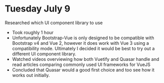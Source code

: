 # Tuesday July 9

Researched which UI component library to use
- Took roughly 1 hour
- Unfortunately Bootstrap-Vue is only designed to be compatible with Bootstrap v4 and Vue 2, however it does work with Vue 3 using a compatibility mode. Ultimately I decided it would be best to try out a different UI component library.  
- Watched videos overviewing how both Vuetify and Quasar handle and read articles comparing commonly used UI frameworks for VueJS 
- Concluded that Quasar would a good first choice and too see how it works out initially. 